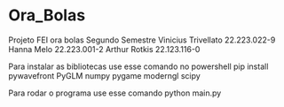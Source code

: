 # Ora_Bolas
Projeto FEI ora bolas
Segundo Semestre
Vinicius Trivellato 22.223.022-9
Hanna Melo 22.223.001-2
Arthur Rotkis 22.123.116-0


Para instalar as bibliotecas use esse comando no powershell
pip install pywavefront PyGLM numpy pygame moderngl scipy

Para rodar o programa use esse comando
python main.py
